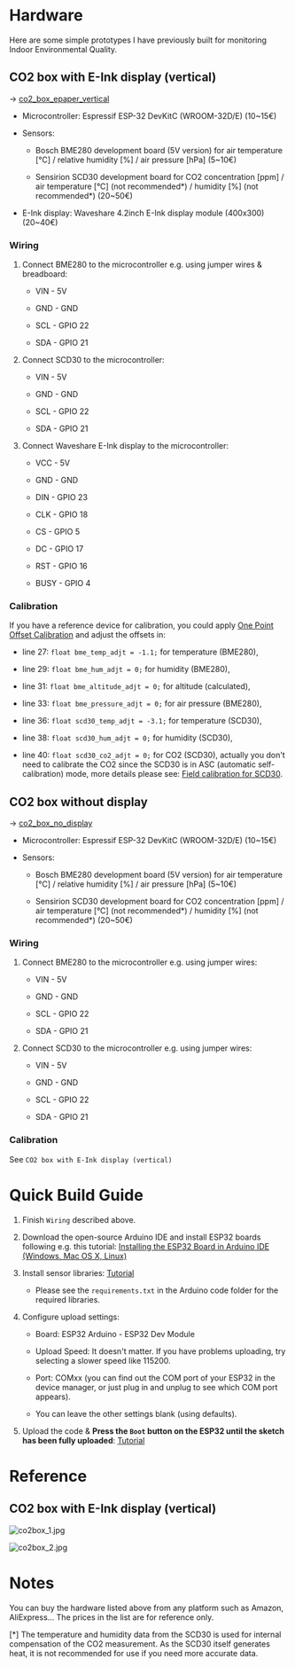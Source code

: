 # Hardware

Here are some simple prototypes I have previously built for monitoring Indoor Environmental Quality.

## CO2 box with E-Ink display (vertical)

-> [co2_box_epaper_vertical](/co2_box_epaper_vertical)

- Microcontroller: Espressif ESP-32 DevKitC (WROOM-32D/E) (10~15€)

- Sensors:

    - Bosch BME280 development board (5V version) for air temperature [°C] / relative humidity [%] / air pressure [hPa] (5~10€)

    - Sensirion SCD30 development board for CO2 concentration [ppm] / air temperature [°C] (not recommended*) / humidity [%] (not recommended*) (20~50€)

- E-Ink display: Waveshare 4.2inch E-Ink display module (400x300) (20~40€)

### Wiring

1. Connect BME280 to the microcontroller e.g. using jumper wires & breadboard:
    
    - VIN - 5V

    - GND - GND

    - SCL - GPIO 22

    - SDA - GPIO 21

2. Connect SCD30 to the microcontroller:

    - VIN - 5V

    - GND - GND

    - SCL - GPIO 22

    - SDA - GPIO 21

3. Connect Waveshare E-Ink display to the microcontroller:

    - VCC - 5V

    - GND - GND

    - DIN - GPIO 23

    - CLK - GPIO 18

    - CS - GPIO 5

    - DC - GPIO 17

    - RST - GPIO 16

    - BUSY - GPIO 4

### Calibration

If you have a reference device for calibration, you could apply [One Point Offset Calibration](https://learn.adafruit.com/calibrating-sensors/single-point-calibration) and adjust the offsets in:

- line 27: `float bme_temp_adjt = -1.1;` for temperature (BME280),

- line 29: `float bme_hum_adjt = 0;` for humidity (BME280),

- line 31: `float bme_altitude_adjt = 0;` for altitude (calculated),

- line 33: `float bme_pressure_adjt = 0;` for air pressure (BME280),

- line 36: `float scd30_temp_adjt = -3.1;` for temperature (SCD30),

- line 38: `float scd30_hum_adjt = 0;` for humidity (SCD30),

- line 40: `float scd30_co2_adjt = 0;` for CO2 (SCD30), actually you don't need to calibrate the CO2 since the SCD30 is in ASC (automatic self-calibration) mode, more details please see: [Field calibration for SCD30](https://sensirion.com/media/documents/33C09C07/620638B8/Sensirion_SCD30_Field_Calibration.pdf).

## CO2 box without display

-> [co2_box_no_display](/co2_box_no_display)

- Microcontroller: Espressif ESP-32 DevKitC (WROOM-32D/E) (10~15€)

- Sensors:

    - Bosch BME280 development board (5V version) for air temperature [°C] / relative humidity [%] / air pressure [hPa] (5~10€)

    - Sensirion SCD30 development board for CO2 concentration [ppm] / air temperature [°C] (not recommended*) / humidity [%] (not recommended*) (20~50€)

### Wiring

1. Connect BME280 to the microcontroller e.g. using jumper wires:
    
    - VIN - 5V

    - GND - GND

    - SCL - GPIO 22

    - SDA - GPIO 21

2. Connect SCD30 to the microcontroller e.g. using jumper wires:

    - VIN - 5V

    - GND - GND

    - SCL - GPIO 22

    - SDA - GPIO 21

### Calibration

See `CO2 box with E-Ink display (vertical)`

# Quick Build Guide

1. Finish `Wiring` described above.

2. Download the open-source Arduino IDE and install ESP32 boards following e.g. this tutorial: [Installing the ESP32 Board in Arduino IDE (Windows, Mac OS X, Linux)](https://randomnerdtutorials.com/installing-the-esp32-board-in-arduino-ide-windows-instructions/)

3. Install sensor libraries: [Tutorial](https://docs.arduino.cc/software/ide-v1/tutorials/installing-libraries/)

    - Please see the `requirements.txt` in the Arduino code folder for the required libraries.

4. Configure upload settings:

    - Board: ESP32 Arduino - ESP32 Dev Module

    - Upload Speed: It doesn't matter. If you have problems uploading, try selecting a slower speed like 115200.

    - Port: COMxx (you can find out the COM port of your ESP32 in the device manager, or just plug in and unplug to see which COM port appears).

    - You can leave the other settings blank (using defaults).

5. Upload the code & **Press the `Boot` button on the ESP32 until the sketch has been fully uploaded**: [Tutorial](https://support.arduino.cc/hc/en-us/articles/4733418441116-Upload-a-sketch-in-Arduino-IDE)

# Reference

## CO2 box with E-Ink display (vertical)

![co2box_1.jpg](./pics/co2box_1.jpg)

![co2box_2.jpg](./pics/co2box_2.jpg)

# Notes

You can buy the hardware listed above from any platform such as Amazon, AliExpress... The prices in the list are for reference only.

[*] The temperature and humidity data from the SCD30 is used for internal compensation of the CO2 measurement. As the SCD30 itself generates heat, it is not recommended for use if you need more accurate data.